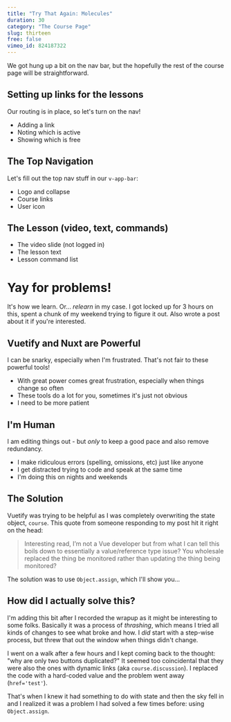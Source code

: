 ```yaml
---
title: "Try That Again: Molecules"
duration: 30
category: "The Course Page"
slug: thirteen
free: false
vimeo_id: 824187322
---
```


We got hung up a bit on the nav bar, but the hopefully the rest of the course page will be straightforward.

## Setting up links for the lessons
Our routing is in place, so let's turn on the nav!

 - Adding a link
 - Noting which is active
 - Showing which is free

## The Top Navigation
Let's fill out the top nav stuff in our `v-app-bar`:

 - Logo and collapse
 - Course links
 - User icon

## The Lesson (video, text, commands) 

 - The video slide (not logged in)
 - The lesson text
 - Lesson command list

# Yay for problems!
It's how we learn. Or... _relearn_ in my case. I got locked up for 3 hours on this, spent a chunk of my weekend trying to figure it out. Also wrote a post about it if you're interested.

## Vuetify and Nuxt are Powerful
I can be snarky, especially when I'm frustrated. That's not fair to these powerful tools!

 - With great power comes great frustration, especially when things change so often
 - These tools do a lot for you, sometimes it's just not obvious
 - I need to be more patient

## I'm Human
I am editing things out - but _only_ to keep a good pace and also remove redundancy.

 - I make ridiculous errors (spelling, omissions, etc) just like anyone
 - I get distracted trying to code and speak at the same time
 - I'm doing this on nights and weekends

## The Solution
Vuetify was trying to be helpful as I was completely overwriting the state object, `course`. This quote from someone responding to my post hit it right on the head:

> Interesting read, I’m not a Vue developer but from what I can tell this boils down to essentially a value/reference type issue? You wholesale replaced the thing be monitored rather than updating the thing being monitored? 

The solution was to use `Object.assign`, which I'll show you...

## How did I actually solve this?
I'm adding this bit after I recorded the wrapup as it might be interesting to some folks. Basically it was a process of _thrashing_, which means I tried all kinds of changes to see what broke and how. I _did_ start with a step-wise process, but threw that out the window when things didn't change.

I went on a walk after a few hours and I kept coming back to the thought: "why are only two buttons duplicated?" It seemed too coincidental that they were also the ones with dynamic links (aka `course.discussion`). I replaced the code with a hard-coded value and the problem went away (`href='test'`).

That's when I knew it had something to do with state and then the sky fell in and I realized it was a problem I had solved a few times before: using `Object.assign`.